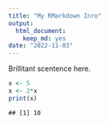 ```yaml
---
title: "My RMarkdown Inro"
output: 
  html_document: 
    keep_md: yes
date: "2022-11-03"
---
```


Brillitant scentence here.


```r
x <- 5
x <- 2*x
print(x)
```

```
## [1] 10
```

